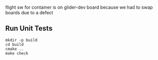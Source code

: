 flight sw for container is on glider-dev board because we had to swap boards due to a defect

## Run Unit Tests

```
mkdir -p build
cd build
cmake ..
make check
```

